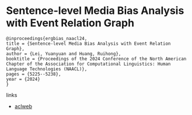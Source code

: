 # Sentence-level Media Bias Analysis with Event Relation Graph

```
@inproceedings{ergbias_naacl24,
title = {Sentence-level Media Bias Analysis with Event Relation Graph},
author = {Lei, Yuanyuan and Huang, Ruihong},
booktitle = {Proceedings of the 2024 Conference of the North American Chapter of the Association for Computational Linguistics: Human Language Technologies (NAACL)},
pages = {5225--5238},
year = {2024}
}
```

links
- [aclweb](https://aclanthology.org/2024.naacl-long.292)
